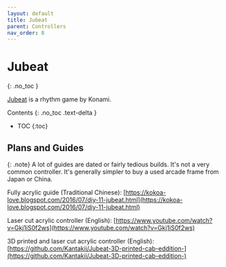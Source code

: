 ```yaml
---
layout: default
title: Jubeat
parent: Controllers
nav_order: 8
---
```


# Jubeat
{: .no_toc }

[Jubeat](https://remywiki.com/Jubeat_Information) is a rhythm game by Konami.

Contents
{: .no_toc .text-delta }

- TOC
{:toc}

## Plans and Guides

{: .note}
A lot of guides are dated or fairly tedious builds. It's not a very common controller. It's generally simpler to buy a used arcade frame from Japan or China.

Fully acrylic guide (Traditional Chinese): [https://kokoa-love.blogspot.com/2016/07/diy-11-jubeat.html](https://kokoa-love.blogspot.com/2016/07/diy-11-jubeat.html)

Laser cut acrylic controller (English): [https://www.youtube.com/watch?v=Gkj1iS0f2ws](https://www.youtube.com/watch?v=Gkj1iS0f2ws)

3D printed and laser cut acrylic controller (English): [https://github.com/Kantakii/Jubeat-3D-printed-cab-eddition-](https://github.com/Kantakii/Jubeat-3D-printed-cab-eddition-)